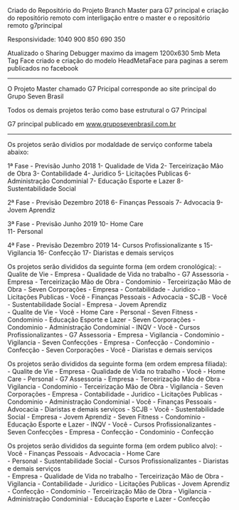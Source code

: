 Criado do Repositório do Projeto Branch Master para G7 principal e criação do repositório remoto com interligação entre o master e o repositório remoto g7principal

Responsividade: 1040 900 850 690 350

Atualizado o Sharing Debugger
	maximo da imagem 1200x630 5mb
	Meta Tag Face criado e criação do modelo HeadMetaFace para paginas a serem publicados no facebook


 _____________

O Projeto Master chamado G7 Pricipal corresponde ao site principal do Grupo Seven Brasil 

Todos os demais projetos terão como base estrutural o G7 Principal 

G7 principal publicado em www.gruposevenbrasil.com.br 
______________

Os projetos serão dividios por modaldade de serviço conforme tabela abaixo:
			
1ª Fase - Previsão Junho 2018
			1- Qualidade de Vida
			2- Terceirização Mão de Obra
			3- Contabilidade
			4- Juridico
			5- Licitações Publicas
			6- Administração Condominial
			7- Educação Esporte e Lazer 
			8- Sustentabilidade Social 


2ª Fase - Previsão Dezembro 2018
			6- Finanças Pessoais
			7- Advocacia
			9- Jovem Aprendiz

3ª Fase - Previsão Junho 2019 
			10- Home Care 	
			11- Personal
			
4ª Fase - Previsão Dezembro 2019
			14- Cursos Profissionalizante	s
			15- Vigilancia
			16- Confecção
			17- Diaristas e demais serviços		


Os projetos serão divididos da seguinte forma (em ordem cronológica):
	- Qualite de Vie 
		- Empresa
			- Qualidade de Vida no trabalho 
	- G7 Assessoria 
		- Empresa 
			- Terceirização Mão de Obra
		- Condominio 
			- Terceirização Mão de Obra
	- Seven Corporações 
		- Empresa 
			- Contabilidade
			- Juridico
			- Licitações Publicas 
		- Você
			- Finanças Pessoais
			- Advocacia
	- SCJB 
		- Você 
			- Sustentabilidade Social 
		- Empresa 
			- Jovem Aprendiz  
	- Qualite de Vie 
		- Você
			- Home Care 
			- Personal
	- Seven Fitness 
		- Condominio 
			- Educação Esporte e Lazer 
	- Seven Corporações 
		- Condominio
			- Administração Condominial
	- INQV 
		- Você 
			- Cursos Profissionalizantes
	- G7 Assessoria 
		- Empresa
			- Vigilancia
		- Condominio 
			- Vigilancia
	- Seven Confecções 
		- Empresa 
			- Confecção
		- Condominio 
			- Confecção 
	- Seven Corporações 
		- Você
			- Diaristas e demais serviços  

Os projetos serão divididos da seguinte forma (em ordem empresa filiada):
	- Qualite de Vie 
		- Empresa
			- Qualidade de Vida no trabalho
		- Você
			- Home Care 
			- Personal
	- G7 Assessoria
		- Empresa 
			- Terceirização Mão de Obra
			- Vigilancia
		- Condominio 
			- Terceirização Mão de Obra
			- Vigilancia
	- Seven Corporações 
		- Empresa 
			- Contabilidade
			- Juridico
			- Licitações Publicas 
		- Condominio
			- Administração Condominial
		- Você
			- Finanças Pessoais
			- Advocacia
			- Diaristas e demais serviços
	- SCJB 
		- Você 
			- Sustentabilidade Social 
		- Empresa 
			- Jovem Aprendiz
	- Seven Fitness 
		- Condominio 
			- Educação Esporte e Lazer 
	- INQV 
		- Você 
			- Cursos Profissionalizantes
	- Seven Confecções 
		- Empresa 
			- Confecção
		- Condominio 
			- Confecção 

Os projetos serão divididos da seguinte forma (em ordem publico alvo):
		- Você
			- Finanças Pessoais
			- Advocacia
			- Home Care 	
			- Personal
			- Sustentabilidade Social 
			- Cursos Profissionalizantes
			- Diaristas e demais serviços		
		- Empresa
			- Qualidade de Vida no trabalho
			- Terceirização Mão de Obra
			- Vigilancia
			- Contabilidade
			- Juridico
			- Licitações Publicas 
			- Jovem Aprendiz
			- Confecção
		- Condomínio 
			- Terceirização Mão de Obra
			- Vigilancia
			- Administração Condominial
			- Educação Esporte e Lazer 
			- Confecção 





				